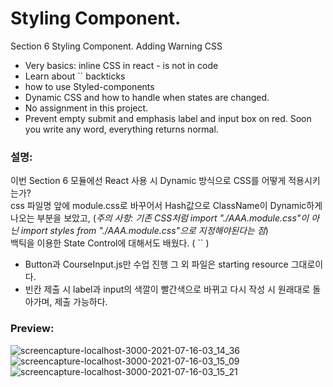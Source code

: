 # Styling Component.
Section 6 Styling Component. 
Adding Warning CSS
* Very basics: inline CSS in react - is not in code
* Learn about \`\` backticks
* how to use Styled-components
* Dynamic CSS and how to handle when states are changed.
* No assignment in this project.
* Prevent empty submit and emphasis label and input box on red. Soon you write any word, everything returns normal. 
### 설명:
이번 Section 6 모듈에선 React 사용 시 Dynamic 방식으로 CSS를 어떻게 적용시키는가?  
css 파일명 앞에 module.css로 바꾸어서 Hash값으로 ClassName이 Dynamic하게 나오는 부분을 보았고, (*주의 사항: 기존 CSS처럼 import "./AAA.module.css"이 아닌 import styles from "./AAA.module.css"으로 지정해야된다는 점*)  
백틱을 이용한 State Control에 대해서도 배웠다. ( \`\` )  
* Button과 CourseInput.js만 수업 진행 그 외 파일은 starting resource 그대로이다.
* 빈칸 제출 시 label과 input의 색깔이 빨간색으로 바뀌고 다시 작성 시 원래대로 돌아가며, 제출 가능하다.

### Preview:
![screencapture-localhost-3000-2021-07-16-03_14_36](https://user-images.githubusercontent.com/17328659/125837518-93d4022f-8c7a-4350-88dc-1b2e08485242.png)
![screencapture-localhost-3000-2021-07-16-03_15_09](https://user-images.githubusercontent.com/17328659/125837521-fcf28a7a-30e1-49ee-8be9-33e1cb8f022e.png)
![screencapture-localhost-3000-2021-07-16-03_15_21](https://user-images.githubusercontent.com/17328659/125837523-d998e1ba-5994-4a5d-a571-c4afaad05f9b.png)
